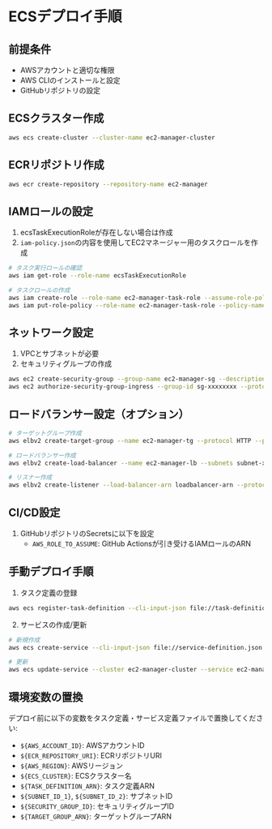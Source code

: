 # ECSデプロイ手順

## 前提条件
- AWSアカウントと適切な権限
- AWS CLIのインストールと設定
- GitHubリポジトリの設定

## ECSクラスター作成
```bash
aws ecs create-cluster --cluster-name ec2-manager-cluster
```

## ECRリポジトリ作成
```bash
aws ecr create-repository --repository-name ec2-manager
```

## IAMロールの設定
1. ecsTaskExecutionRoleが存在しない場合は作成
2. `iam-policy.json`の内容を使用してEC2マネージャー用のタスクロールを作成

```bash
# タスク実行ロールの確認
aws iam get-role --role-name ecsTaskExecutionRole

# タスクロールの作成
aws iam create-role --role-name ec2-manager-task-role --assume-role-policy-document file://trust-policy.json
aws iam put-role-policy --role-name ec2-manager-task-role --policy-name ec2-manager-permissions --policy-document file://iam-policy.json
```

## ネットワーク設定
1. VPCとサブネットが必要
2. セキュリティグループの作成
```bash
aws ec2 create-security-group --group-name ec2-manager-sg --description "Security group for EC2 Manager" --vpc-id your-vpc-id
aws ec2 authorize-security-group-ingress --group-id sg-xxxxxxxx --protocol tcp --port 3000 --cidr 0.0.0.0/0
```

## ロードバランサー設定（オプション）
```bash
# ターゲットグループ作成
aws elbv2 create-target-group --name ec2-manager-tg --protocol HTTP --port 3000 --vpc-id your-vpc-id --target-type ip --health-check-path / --health-check-interval-seconds 30

# ロードバランサー作成
aws elbv2 create-load-balancer --name ec2-manager-lb --subnets subnet-xxxx subnet-yyyy --security-groups sg-xxxxxxxx

# リスナー作成
aws elbv2 create-listener --load-balancer-arn loadbalancer-arn --protocol HTTP --port 80 --default-actions Type=forward,TargetGroupArn=targetgroup-arn
```

## CI/CD設定
1. GitHubリポジトリのSecretsに以下を設定
   - `AWS_ROLE_TO_ASSUME`: GitHub Actionsが引き受けるIAMロールのARN

## 手動デプロイ手順
1. タスク定義の登録
```bash
aws ecs register-task-definition --cli-input-json file://task-definition.json
```

2. サービスの作成/更新
```bash
# 新規作成
aws ecs create-service --cli-input-json file://service-definition.json

# 更新
aws ecs update-service --cluster ec2-manager-cluster --service ec2-manager --task-definition ec2-manager:latest
```

## 環境変数の置換
デプロイ前に以下の変数をタスク定義・サービス定義ファイルで置換してください:
- `${AWS_ACCOUNT_ID}`: AWSアカウントID
- `${ECR_REPOSITORY_URI}`: ECRリポジトリURI
- `${AWS_REGION}`: AWSリージョン
- `${ECS_CLUSTER}`: ECSクラスター名
- `${TASK_DEFINITION_ARN}`: タスク定義ARN
- `${SUBNET_ID_1}`, `${SUBNET_ID_2}`: サブネットID
- `${SECURITY_GROUP_ID}`: セキュリティグループID
- `${TARGET_GROUP_ARN}`: ターゲットグループARN 